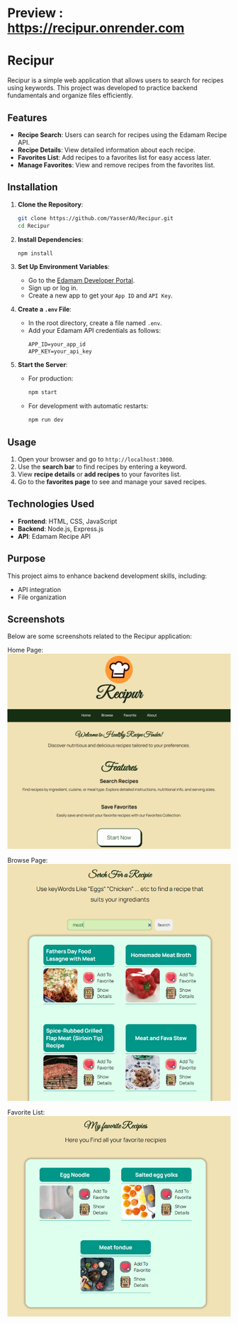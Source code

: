 ﻿# Preview : https://recipur.onrender.com  
 
 # Recipur

Recipur is a simple web application that allows users to search for recipes using keywords. This project was developed to practice backend fundamentals and organize files efficiently.

## Features

- **Recipe Search**: Users can search for recipes using the Edamam Recipe API.
- **Recipe Details**: View detailed information about each recipe.
- **Favorites List**: Add recipes to a favorites list for easy access later.
- **Manage Favorites**: View and remove recipes from the favorites list.

## Installation

1. **Clone the Repository**:
    ```bash
    git clone https://github.com/YasserAO/Recipur.git
    cd Recipur
    ```

2. **Install Dependencies**:
    ```bash
    npm install
    ```

3. **Set Up Environment Variables**:
    - Go to the [Edamam Developer Portal](https://developer.edamam.com/).
    - Sign up or log in.
    - Create a new app to get your `App ID` and `API Key`.

4. **Create a `.env` File**:
    - In the root directory, create a file named `.env`.
    - Add your Edamam API credentials as follows:
      ```plaintext
      APP_ID=your_app_id
      APP_KEY=your_api_key
      ```

5. **Start the Server**:
    - For production:
      ```bash
      npm start
      ```
    - For development with automatic restarts:
      ```bash
      npm run dev
      ```

## Usage

1. Open your browser and go to `http://localhost:3000`.
2. Use the **search bar** to find recipes by entering a keyword.
3. View **recipe details** or **add recipes** to your favorites list.
4. Go to the **favorites page** to see and manage your saved recipes.

## Technologies Used

- **Frontend**: HTML, CSS, JavaScript
- **Backend**: Node.js, Express.js
- **API**: Edamam Recipe API

## Purpose

This project aims to enhance backend development skills, including:
- API integration
- File organization

## Screenshots

Below are some screenshots related to the Recipur application:


Home Page:
![Homepage](/screenshots/homePage.PNG)

Browse Page:
![Browse Page](/screenshots/Browse.PNG)

Favorite List:
![Favorites List](/screenshots/Favorite.PNG)




